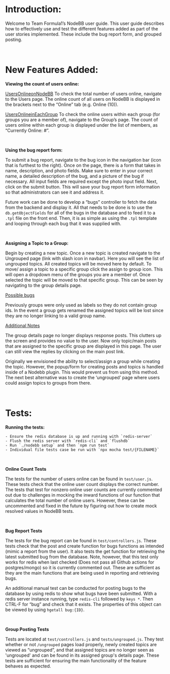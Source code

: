# Introduction:

Welcome to Team Formula1’s NodeBB user guide. This user guide describes how to effectively use and test the different features added as part of the user stories implemented. These include the bug report form, and grouped posting. 

&nbsp;
# New Features Added:

**Viewing the count of users online:**

<u>UsersOnlineonNodeBB</u>
To check the total number of users online, navigate to the Users page. The online count of all users on NodeBB is displayed in the brackets next to the “Online” tab (e.g. Online (10)).

<u>UsersOnlineinEachGroup</u>
To check the online users within each group (for groups you are a member of), navigate to the Group’s page. The count of users online within each group is displayed under the list of members, as “Currently Online: #”. 

&nbsp;

**Using the bug report form:**

To submit a bug report, navigate to the bug icon in the navigation bar (icon that is furthest to the right). Once on the page, there is a form that takes in name, description, and photo fields. Make sure to enter in your correct name, a detailed description of the bug, and a picture of the bug if necessary. All input fields are required except the photo input field. Next, click on the submit button. This will save your bug report form information so that administrators can see it and address it.

Future work can be done to develop a “bugs” controller to fetch the data from the backend and display it. All that needs to be done is to use the `db.getObjectFields` for all of the bugs in the database and to feed it to a `.tpl` file on the front end. Then, it is as simple as using the `.tpl` template and looping through each bug that it was supplied with.

&nbsp;

**Assigning a Topic to a Group:**

Begin by creating a new topic. Once a new topic is created navigate to the Ungrouped page (link with slash icon in navbar). Here you will see the list of ungrouped topics. All created topics will be moved here by default. To move/ assign a topic to a specific group click the assign to group icon. This will open a dropdown menu of the groups you are a member of. Once selected the topic will be moved to that specific group. This can be seen by navigating to the group details page.


<u>Possible bugs</u>

Previously groups were only used as labels so they do not contain group ids. In the event a group gets renamed the assigned topics will be lost since they are no longer linking to a valid group name.

<u>Additional Notes</u>

The group details page no longer displays response posts. This clutters up the screen and provides no value to the user. Now only topic/main posts that are assigned to the specific group are displayed in this page. The user can still view the replies by clicking on the main post link.

Originally we envisioned the ability to select/assign a group while creating the topic. However, the popup/form for creating posts and topics is handled inside of a Nodebb plugin. This would prevent us from using this method. The next best alternative was to create the ‘ungrouped’ page where users could assign topics to groups from there. 

&nbsp;
# Tests:

**Running the tests:**

```
- Ensure the redis database is up and running with `redis-server`
- Flush the redis server with `redis-cli` and `flushdb`
- Run `./nodebb setup` and then `npm run test`
- Individual file tests case be run with `npx mocha test/{FILENAME}`
```

&nbsp;

**Online Count Tests**

The tests for the number of users online can be found in `test/user.js`. These tests check that the online user count displays the correct number. The tests that test for nonzero online user counts are currently commented out due to challenges in mocking the inward functions of our function that calculates the total number of online users. However, these can be uncommented and fixed in the future by figuring out how to create mock resolved values in NodeBB tests. 

&nbsp;

**Bug Report Tests**

The tests for the bug report can be found in `test/controllers.js`. These tests check that the post and create function for bugs functions as intended (mimic a report from the user). It also tests the get function for retrieving the latest submitted bug from the database. Note, however, that this test only works for redis when last checked (Does not pass all Github actions for postgres/mongo) so it is currently commented out. These are sufficient as they are the main functions that are being used in reporting and retrieving bugs. 

An additional manual test can be conducted for posting bugs to the database by using redis to show what bugs have been submitted. With a redis server instance running, type `redis-cli` followed by `keys *`. Then CTRL-F for “bug” and check that it exists. The properties of this object can be viewed by using `hgetall bug:{ID}`.

&nbsp;

**Group Posting Tests**

Tests are located at `test/controllers.js` and `tests/ungrouped.js`. They test whether or not `/ungrouped` pages load properly, newly created topics are viewed as “ungrouped”, and that assigned topics are no longer seen as 'ungrouped' and can be found in its assigned group's details page. These tests are sufficient for ensuring the main functionality of the feature behaves as expected.